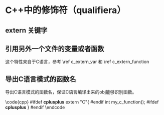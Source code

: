 # C++中的修饰符（qualifiera）

## extern 关键字

## 引用另外一个文件的变量或者函数

这个特性来自于C语言，参考 \ref c_extern_var 和 \ref c_extern_function


## 导出C语言模式的函数名

导出C语言模式的函数名，保证C语言编译出来的obj能够识别函数。

\code{cpp}
#ifdef __cplusplus__
extern "C"{
#endif
int my_c_function();
#ifdef __cplusplus__
}
#endif
\endcode